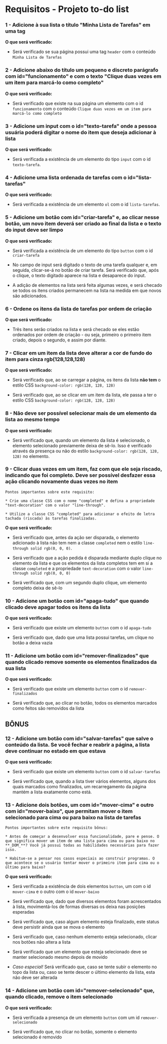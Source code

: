 # Requisitos - Projeto to-do list
### 1 - Adicione à sua lista o título "Minha Lista de Tarefas" em uma tag

**O que será verificado:**

-   Será verificado se sua página possui uma tag  `header`  com o conteúdo  `Minha Lista de Tarefas`

### 2 - Adicione abaixo do título um pequeno e discreto parágrafo com id="funcionamento" e com o texto "Clique duas vezes em um item para marcá-lo como completo"

**O que será verificado:**

-   Será verificado que existe na sua página um elemento com o id  `funcionamento`  com o conteúdo  `Clique duas vezes em um item para marcá-lo como completo`

### 3 - Adicione um input com o id="texto-tarefa" onde a pessoa usuária poderá digitar o nome do item que deseja adicionar à lista

**O que será verificado:**

-   Será verificada a existência de um elemento do tipo  `input`  com o id  `texto-tarefa`.

### 4 - Adicione uma lista ordenada de tarefas com o id="lista-tarefas"

**O que será verificado:**

-   Será verificada a existência de um elemento  `ol`  com o id  `lista-tarefas`.

### 5 - Adicione um botão com id="criar-tarefa" e, ao clicar nesse botão, um novo item deverá ser criado ao final da lista e o texto do input deve ser limpo

**O que será verificado:**

-   Será verificada a existência de um elemento do tipo  `button`  com o id  `criar-tarefa`
    
-   No campo de input será digitado o texto de uma tarefa qualquer e, em seguida, clicar-se-á no botão de criar tarefa. Será verificado que, após o clique, o texto digitado aparece na lista e desaparece do input.
    
-   A adição de elementos na lista será feita algumas vezes, e será checado se todos os itens criados permanecem na lista na medida em que novos são adicionados.
    

### 6 - Ordene os itens da lista de tarefas por ordem de criação

**O que será verificado:**

-   Três itens serão criados na lista e será checado se eles estão ordenados por ordem de criação - ou seja, primeiro o primeiro item criado, depois o segundo, e assim por diante.

### 7 - Clicar em um item da lista deve alterar a cor de fundo do item para cinza rgb(128,128,128)

**O que será verificado:**

-   Será verificado que, ao se carregar a página, os itens da lista  **não tem**  o estilo CSS  `background-color: rgb(128, 128, 128)`
    
-   Será verificado que, ao se clicar em um item da lista, ele passa a ter o estilo CSS  `background-color: rgb(128, 128, 128)`
    

### 8 - Não deve ser possível selecionar mais de um elemento da lista ao mesmo tempo

**O que será verificado:**

-   Será verificado que, quando um elemento da lista é selecionado, o elemento selecionado previamente deixa de sê-lo. Isso é verificado através da presença ou não do estilo  `background-color: rgb(128, 128, 128)`  no elemento.

### 9 - Clicar duas vezes em um item, faz com que ele seja riscado, indicando que foi completo. Deve ser possível desfazer essa ação clicando novamente duas vezes no item

```
Pontos importantes sobre este requisito:

* Crie uma classe CSS com o nome "completed" e defina a propriedade "text-decoration" com o valor "line-through".

* Utilize a classe CSS "completed" para adicionar o efeito de letra tachada (riscada) às tarefas finalizadas.

```

**O que será verificado:**

-   Será verificado que, antes da ação ser disparada, o elemento adicionado à lista não tem nem a classe  `completed`  nem o estilo  `line-through solid rgb(0, 0, 0)`.
    
-   Será verificado que a ação pedida é disparada mediante duplo clique no elemento da lista e que os elementos da lista completos tem em si a classe  `completed`  e a propriedade  `text-decoration`  com o valor  `line-through solid rgb(0, 0, 0)`
    
-   Será verificado que, com um segundo duplo clique, um elemento completo deixa de sê-lo
    

### 10 - Adicione um botão com id="apaga-tudo" que quando clicado deve apagar todos os itens da lista

**O que será verificado:**

-   Será verificado que existe um elemento  `button`  com o id  `apaga-tudo`
    
-   Será verificado que, dado que uma lista possui tarefas, um clique no botão a deixa vazia
    

### 11 - Adicione um botão com id="remover-finalizados" que quando clicado remove  **somente**  os elementos finalizados da sua lista

**O que será verificado:**

-   Será verificado que existe um elemento  `button`  com o id  `remover-finalizados`
    
-   Será verificado que, ao clicar no botão, todos os elementos marcados como feitos são removidos da lista
    

## BÔNUS

### 12 - Adicione um botão com id="salvar-tarefas" que salve o conteúdo da lista. Se você fechar e reabrir a página, a lista deve continuar no estado em que estava

**O que será verificado:**

-   Será verificado que existe um elemento  `button`  com o id  `salvar-tarefas`
    
-   Será verificado que, quando a lista tiver vários elementos, alguns dos quais marcados como finalizados, um recarregamento da página mantém a lista exatamente como está.
    

### 13 - Adicione dois botões, um com id="mover-cima" e outro com id="mover-baixo", que permitam mover o item selecionado para cima ou para baixo na lista de tarefas

```
Pontos importantes sobre este requisito bônus:

* Antes de começar a desenvolver essa funcionalidade, pare e pense. O que significa mover um item de uma lista para cima ou para baixo no **_DOM_**? Você já possui todas as habilidades necessárias para fazer isso.

* Habitue-se a pensar nos casos especiais ao construir programas. O que acontece se o usuário tentar mover o primeiro item para cima ou o último para baixo?

```

**O que será verificado:**

-   Será verificada a existência de dois elementos  `button`, um com o id  `mover-cima`  e o outro com o id  `mover-baixo`
    
-   Será verificado que, dado que diversos elementos foram acrescentados à lista, movimentá-los de formas diversas os deixa nas posições esperadas
    
-   Será verificado que, caso algum elemento esteja finalizado, este status deve persistir ainda que se mova o elemento
    
-   Será verificado que, caso nenhum elemento esteja selecionado, clicar nos botões não altera a lista
    
-   Será verificado que um elemento que esteja selecionado deve se manter selecionado mesmo depois de movido
    
-   _Caso especial!_  Será verificado que, caso se tente subir o elemento no topo da lista ou, caso se tente descer o último elemento da lista, esta não deve ser alterada
    

### 14 - Adicione um botão com id="remover-selecionado" que, quando clicado, remove o item selecionado

**O que será verificado:**

-   Será verificada a presença de um elemento  `button`  com um id  `remover-selecionado`
    
-   Será verificado que, no clicar no botão, somente o elemento selecionado é removido
